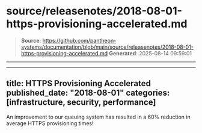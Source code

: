 # source/releasenotes/2018-08-01-https-provisioning-accelerated.md

> **Source**: https://github.com/pantheon-systems/documentation/blob/main/source/releasenotes/2018-08-01-https-provisioning-accelerated.md
> **Generated**: 2025-08-14 09:59:01

---

---
title: HTTPS Provisioning Accelerated
published_date: "2018-08-01"
categories: [infrastructure, security, performance]
---
An improvement to our queuing system has resulted in a 60% reduction in average HTTPS provisioning times!
